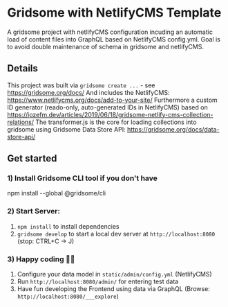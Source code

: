 # Gridsome with NetlifyCMS Template
A gridsome project with netlifyCMS configuration incuding an automatic load of content files into GraphQL based on NetlifyCMS config.yml. Goal is to avoid double maintenance of schema in gridsome and netlifyCMS.

## Details
This project was built via `gridsome create ...` - see https://gridsome.org/docs/
And includes the NetlifyCMS: https://www.netlifycms.org/docs/add-to-your-site/
Furthermore a custom ID generator (reado-only, auto-generated IDs in NetlifyCMS) based on https://jozefm.dev/articles/2019/06/18/gridsome-netlify-cms-collection-relations/
The transformer.js is the core for loading collections into gridsome using Gridsome Data Store API: https://gridsome.org/docs/data-store-api/

## Get started 

### 1) Install Gridsome CLI tool if you don't have
npm install --global @gridsome/cli

### 2) Start Server: 
1) `npm install`  to install dependencies
2) `gridsome develop` to start a local dev server at `http://localhost:8080` (stop: CTRL+C -> J) 

### 3) Happy coding 🎉🙌
1) Configure your data model in `static/admin/config.yml` (NetlifyCMS)
2) Run `http://localhost:8080/admin/` for entering test data
3) Have fun developing the Frontend using data via GraphQL (Browse: `http://localhost:8080/___explore`)


